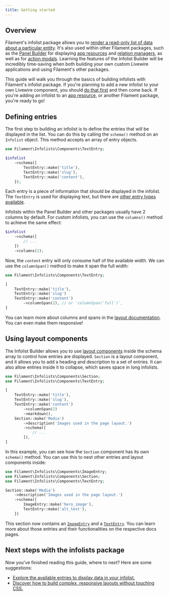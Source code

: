 ```yaml
---
title: Getting started
---
```


## Overview

Filament's infolist package allows you to [render a read-only list of data about a particular entity](adding-an-infolist-to-a-livewire-component). It's also used within other Filament packages, such as the [Panel Builder](../panels) for displaying [app resources](../panels/resources/getting-started) and [relation managers](../panels/resources/relation-managers), as well as for [action modals](../actions). Learning the features of the Infolist Builder will be incredibly time-saving when both building your own custom Livewire applications and using Filament's other packages.

This guide will walk you through the basics of building infolists with Filament's infolist package. If you're planning to add a new infolist to your own Livewire component, you should [do that first](adding-an-infolist-to-a-livewire-component) and then come back. If you're adding an infolist to an [app resource](../panels/resources/getting-started), or another Filament package, you're ready to go!

## Defining entries

The first step to building an infolist is to define the entries that will be displayed in the list. You can do this by calling the `schema()` method on an `Infolist` object. This method accepts an array of entry objects.

```php
use Filament\Infolists\Components\TextEntry;

$infolist
    ->schema([
        TextEntry::make('title'),
        TextEntry::make('slug'),
        TextEntry::make('content'),
    ]);
```

Each entry is a piece of information that should be displayed in the infolist. The `TextEntry` is used for displaying text, but there are [other entry types available](entries/getting-started#available-entries).

Infolists within the Panel Builder and other packages usually have 2 columns by default. For custom infolists, you can use the `columns()` method to achieve the same effect:

```php
$infolist
    ->schema([
        // ...
    ])
    ->columns(2);
```

Now, the `content` entry will only consume half of the available width. We can use the `columnSpan()` method to make it span the full width:

```php
use Filament\Infolists\Components\TextEntry;

[
    TextEntry::make('title'),
    TextEntry::make('slug')
    TextEntry::make('content')
        ->columnSpan(2), // or `columnSpan('full')`,
]
```

You can learn more about columns and spans in the [layout documentation](layout/grid). You can even make them responsive!

## Using layout components

The Infolist Builder allows you to use [layout components](layout/getting-started#available-layout-components) inside the schema array to control how entries are displayed. `Section` is a layout component, and it allows you to add a heading and description to a set of entries. It can also allow entries inside it to collapse, which saves space in long infolists.

```php
use Filament\Infolists\Components\Section;
use Filament\Infolists\Components\TextEntry;

[
    TextEntry::make('title'),
    TextEntry::make('slug'),
    TextEntry::make('content')
        ->columnSpan(2)
        ->markdown(),
    Section::make('Media')
        ->description('Images used in the page layout.')
        ->schema([
            // ...
        ]),
]
```

In this example, you can see how the `Section` component has its own `schema()` method. You can use this to nest other entries and layout components inside:

```php
use Filament\Infolists\Components\ImageEntry;
use Filament\Infolists\Components\Section;
use Filament\Infolists\Components\TextEntry;

Section::make('Media')
    ->description('Images used in the page layout.')
    ->schema([
        ImageEntry::make('hero_image'),
        TextEntry::make('alt_text'),
    ])
```

This section now contains an [`ImageEntry`](entries/image) and a [`TextEntry`](entries/text). You can learn more about those entries and their functionalities on the respective docs pages.

## Next steps with the infolists package

Now you've finished reading this guide, where to next? Here are some suggestions:

- [Explore the available entries to display data in your infolist.](entries/getting-started#available-entries)
- [Discover how to build complex, responsive layouts without touching CSS.](layout/getting-started)
